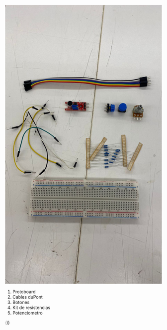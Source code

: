 ![materiales](./materiales.jpg)

1. Protoboard
1. Cables duPont
1. Botones
1. Kit de resistencias
1. Potenciometro


:))
